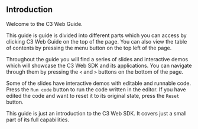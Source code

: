 ## Introduction
Welcome to the C3 Web Guide.

This guide is guide is divided into different parts which you can access by clicking C3 Web Guide on the top of the page. You can also view the table of contents by pressing the menu button on the top left of the page.

Throughout the guide you will find a series of slides and interactive demos which will showcase the C3 Web SDK and its applications. You can navigate through them by pressing the `<` and `>` buttons on the bottom of the page.

Some of the slides have interactive demos with editable and runnable code. Press the `Run code` button to run the code written in the editor. If you have edited the code and want to reset it to its original state, press the `Reset` button.

This guide is just an introduction to the C3 Web SDK. It covers just a small part of its full capabilities.
